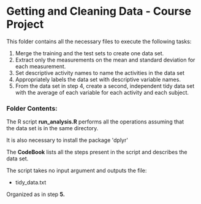 
Getting and Cleaning Data - Course Project
===========

This folder contains all the necessary files
to execute the following tasks:

1. Merge the training and the test sets to create one data set.
2. Extract only the measurements on the mean and standard deviation for each measurement.
3. Set descriptive activity names to name the activities in the data set
4. Appropriately labels the data set with descriptive variable names.
5. From the data set in step 4, create a second, independent tidy data set  
with the average of each variable for each activity and each subject.

### Folder Contents:

The R script **run_analysis.R** performs all the operations assuming that  
the data set is in the same directory.

It is also necessary to install the package 'dplyr'

The **CodeBook** lists all the steps present in the script and describes the  
data set.

The script takes no input argument and outputs the file:

* tidy_data.txt

Organized as in step **5.**
